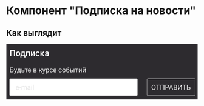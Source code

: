 # Компонент "Подписка на новости"

## Как выглядит
![Компонент "Подписка на новости"](../../images/components/subscribe.png)

## 
